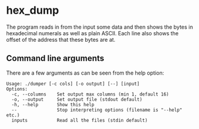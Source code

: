 # hex_dump
The program reads in from the input some data and then shows the bytes in hexadecimal numerals as well as plain ASCII.
Each line also shows the offset of the address that these bytes are at.

## Command line arguments

There are a few arguments as can be seen from the help option:

```
Usage: ./dumper [-c cols] [-o output] [--] [input]
Options:
  -c, --columns    Set output max columns (min 1, default 16)
  -o, --output     Set output file (stdout default)
  -h, --help       Show this help
  --               Stop interpreting options (filename is "--help" etc.)
  inputs           Read all the files (stdin default)
